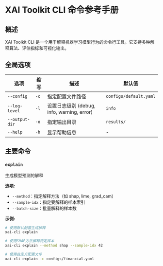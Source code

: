# XAI Toolkit CLI 命令参考手册

## 概述
XAI Toolkit CLI 是一个用于解释机器学习模型行为的命令行工具。它支持多种解释算法、评估指标和可视化输出。

## 全局选项
| 选项 | 缩写 | 描述 | 默认值 |
|------|------|------|--------|
| `--config` | `-c` | 指定配置文件路径 | `configs/default.yaml` |
| `--log-level` | `-l` | 设置日志级别 (debug, info, warning, error) | `info` |
| `--output-dir` | `-o` | 指定输出目录 | `results/` |
| `--help` | `-h` | 显示帮助信息 | - |

## 主要命令

### `explain`
生成模型预测的解释

**选项:**
- `--method`：指定解释方法（如 shap, lime, grad_cam）
- `--sample-idx`：指定要解释的样本索引
- `--batch-size`：批量解释的样本数

**示例:**
```bash
# 使用默认配置生成解释
xai-cli explain

# 使用SHAP方法解释特定样本
xai-cli explain --method shap --sample-idx 42

# 使用自定义配置文件
xai-cli explain -c configs/financial.yaml